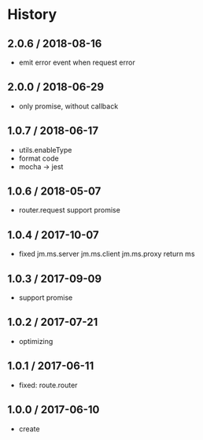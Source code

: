 # History

## 2.0.6 / 2018-08-16
- emit error event when request error

## 2.0.0 / 2018-06-29
- only promise, without callback

## 1.0.7 / 2018-06-17
- utils.enableType
- format code
- mocha -> jest

## 1.0.6 / 2018-05-07
- router.request support promise

## 1.0.4 / 2017-10-07
- fixed jm.ms.server jm.ms.client jm.ms.proxy return ms

## 1.0.3 / 2017-09-09
- support promise

## 1.0.2 / 2017-07-21
- optimizing

## 1.0.1 / 2017-06-11
- fixed: route.router

## 1.0.0 / 2017-06-10
- create
